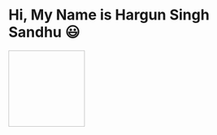 # Hi, My Name is Hargun Singh Sandhu 😃 
<img href="https://tenor.com/bN65M.gif" height="150px" width="150px">


